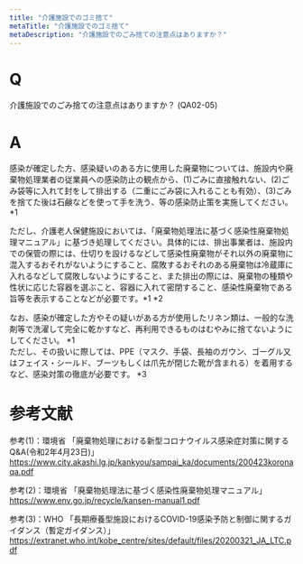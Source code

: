 ```yaml
---
title: "介護施設でのゴミ捨て"
metaTitle: "介護施設でのゴミ捨て"
metaDescription: "介護施設でのごみ捨ての注意点はありますか？"
---
```


# Q
介護施設でのごみ捨ての注意点はありますか？
(QA02-05)
​
# A
感染が確定した方、感染疑いのある方に使用した廃棄物については、施設内や廃棄物処理業者の従業員への感染防止の観点から、(1)ごみに直接触れない、(2)ごみ袋等に入れて封をして排出する（二重にごみ袋に入れることも有効）、(3)ごみを捨てた後は石鹸などを使って手を洗う、等の感染防止策を実施してください。*1  
  
ただし、介護老人保健施設においては、「廃棄物処理法に基づく感染性廃棄物処理マニュアル」に基づき処理してください。具体的には、排出事業者は、施設内での保管の際には、仕切りを設けるなどして感染性廃棄物がそれ以外の廃棄物に混入するおそれがないようにすること、腐敗するおそれのある廃棄物は冷蔵庫に入れるなどして腐敗しないようにすること、また排出の際には、廃棄物の種類や性状に応じた容器を選ぶこと、容器に入れて密閉すること、感染性廃棄物である旨等を表示することなどが必要です。*1 *2  
  
なお、感染が確定した方やその疑いがある方が使用したリネン類は、一般的な洗剤等で洗濯して完全に乾かすなど、再利用できるものはむやみに捨てないようにしてください。 *1  
ただし、その扱いに際しては、PPE（マスク、手袋、長袖のガウン、ゴーグル又はフェイス・シールド、ブーツもしくは爪先が閉じた靴が含まれる）を着用するなど、感染対策の徹底が必要です。 *3

# 参考文献
参考(1)：環境省 「廃棄物処理における新型コロナウイルス感染症対策に関するQ&A(令和2年4月23日)」  
 https://www.city.akashi.lg.jp/kankyou/sampai_ka/documents/200423koronaqa.pdf  
   
 参考(2)：環境省 「廃棄物処理法に基づく感染性廃棄物処理マニュアル」  
 https://www.env.go.jp/recycle/kansen-manual1.pdf  
   
 参考(3)：WHO 「長期療養型施設におけるCOVID-19感染予防と制御に関するガイダンス（暫定ガイダンス）」  
 https://extranet.who.int/kobe_centre/sites/default/files/20200321_JA_LTC.pdf